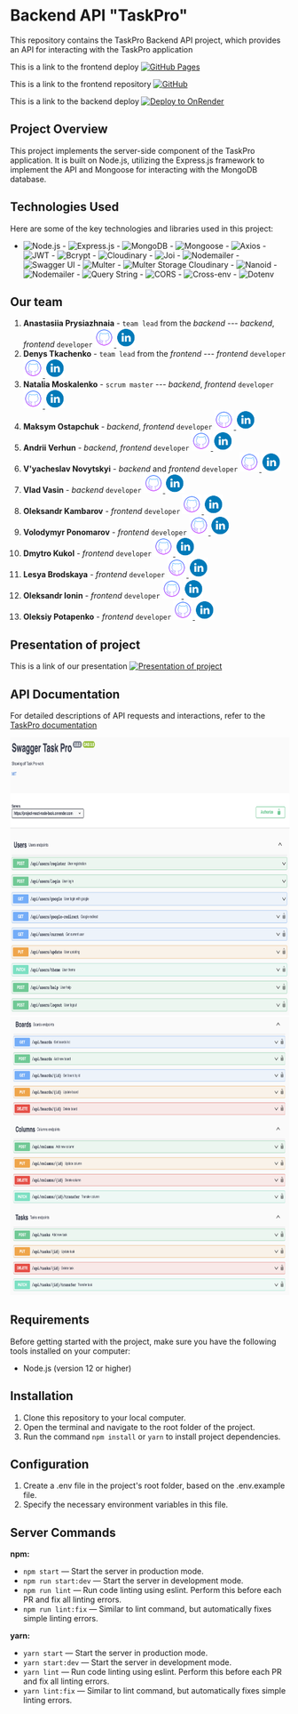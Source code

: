 # Backend API "TaskPro"

This repository contains the TaskPro Backend API project, which provides an API for interacting with the TaskPro application

This is a link to the frontend deploy [![GitHub Pages](https://img.shields.io/badge/Deploy-GitHub%20Pages-blue?style=for-the-badge&logo=github)](https://tkachenko01001.github.io/project-REACT_NODE/)

This is a link to the frontend repository [![GitHub](https://img.shields.io/badge/Repository-GitHub-green?style=for-the-badge&logo=github)](https://github.com/Tkachenko01001/project-REACT_NODE)

This is a link to the backend deploy [![Deploy to OnRender](https://img.shields.io/badge/Deploy-onRender-indigo?style=for-the-badge)](https://project-react-node-back.onrender.com/)

## Project Overview

This project implements the server-side component of the TaskPro application. It is built on Node.js, utilizing the Express.js framework to implement the API and Mongoose for interacting with the MongoDB database.

## Technologies Used

Here are some of the key technologies and libraries used in this project:

- ![Node.js](https://img.shields.io/badge/Node.js-14-green) - ![Express.js](https://img.shields.io/badge/Express.js-4.18-blue) - ![MongoDB](https://img.shields.io/badge/MongoDB-4.4-lightgreen) - ![Mongoose](https://img.shields.io/badge/Mongoose-7.4-orange) - ![Axios](https://img.shields.io/badge/Axios-1.4-red) - ![JWT](https://img.shields.io/badge/JSON%20Web%20Token-9.0-yellow) - ![Bcrypt](https://img.shields.io/badge/Bcrypt-5.1-purple) - ![Cloudinary](https://img.shields.io/badge/Cloudinary-1.40-brightgreen) - ![Joi](https://img.shields.io/badge/Joi-17.9-lightblue) - ![Nodemailer](https://img.shields.io/badge/Nodemailer-6.9-blue) - ![Swagger UI](https://img.shields.io/badge/Swagger%20UI-5.0-lightgrey) - ![Multer](https://img.shields.io/badge/Multer-1.4.5--lts.1-lightgrey) - ![Multer Storage Cloudinary](https://img.shields.io/badge/Multer%20Storage%20Cloudinary-4.0-lightgrey) - ![Nanoid](https://img.shields.io/badge/Nanoid-3.3.4-lightgrey) - ![Nodemailer](https://img.shields.io/badge/Nodemailer-6.9-lightgrey) - ![Query String](https://img.shields.io/badge/Query%20String-7.0-lightgrey) - ![CORS](https://img.shields.io/badge/CORS-2.8-lightgrey) - ![Cross-env](https://img.shields.io/badge/Cross--env-7.0-lightgrey) - ![Dotenv](https://img.shields.io/badge/Dotenv-16.3-lightgrey)

## Our team

1. **Anastasiia Prysiazhnaia** - `team lead` from the _backend_ --- _backend_, _frontend_ `developer` <a href="https://github.com/Anastasia-front">
   <img src='./images/github.png' alt="Github repository" width="35" height="35">
   </a>
   <a href="https://www.linkedin.com/in/anastasiia-prysiazhnaia">
   <img src='./images/linkedin.png' alt="Linkedin profile"  width="35" height="35">
   </a>
2. **Denys Tkachenko** - `team lead` from the _frontend_ --- _frontend_ `developer` <a href="https://github.com/Tkachenko01001">
   <img src='./images/github.png' alt="Github repository" width="35" height="35">
   </a>
   <a href="https://www.linkedin.com/in/denis-tkachenko-developer/">
   <img src='./images/linkedin.png' alt="Linkedin profile"  width="35" height="35">
   </a>
3. **Natalia Moskalenko** - `scrum master` --- _backend_, _frontend_ `developer` <a href="https://github.com/Nataly-Moskalenko">
   <img src='./images/github.png' alt="Github repository" width="35" height="35">
   </a>
   <a href="https://www.linkedin.com/in/nataly-moskalenko/">
   <img src='./images/linkedin.png' alt="Linkedin profile"  width="35" height="35">
   </a>
4. **Maksym Ostapchuk** - _backend_, _frontend_ `developer` <a href="https://github.com/gadgetadd">
   <img src='./images/github.png' alt="Github repository" width="35" height="35">
   </a>
   <a href='https://www.linkedin.com/in/maksym-ostapchukk/'>
   <img src='./images/linkedin.png' alt="Linkedin profile"  width="35" height="35">
   </a>
5. **Andrii Verhun** - _backend_, _frontend_ `developer` <a href="https://github.com/Andrii-Verhun">
   <img src='./images/github.png' alt="Github repository" width="35" height="35">
   </a>
   <a href="https://www.linkedin.com/in/andrii-verhun/">
   <img src='./images/linkedin.png' alt="Linkedin profile"  width="35" height="35">
   </a>
6. **V'yacheslav Novytskyi** - _backend_ and _frontend_ `developer` <a href="https://github.com/W-Novytskyi">
   <img src='./images/github.png' alt="Github repository" width="35" height="35">
   </a>
   <a href="https://www.linkedin.com/in/viacheslav-novytskyi-22a26b278/">
   <img src='./images/linkedin.png' alt="Linkedin profile"  width="35" height="35">
   </a>
7. **Vlad Vasin** - _backend_ `developer` <a href="https://github.com/Sldvld">
   <img src='./images/github.png' alt="Github repository" width="35" height="35">
   </a>
   <a href="https://www.linkedin.com/in/">
   <img src='./images/linkedin.png' alt="Linkedin profile"  width="35" height="35">
   </a>
8. **Oleksandr Kambarov** - _frontend_ `developer` <a href="https://github.com/OleksandrKambarov">
   <img src='./images/github.png' alt="Github repository" width="35" height="35">
   </a>
   <a href="https://www.linkedin.com/in/oleksandrkambarov/">
   <img src='./images/linkedin.png' alt="Linkedin profile"  width="35" height="35">
   </a>
9. **Volodymyr Ponomarov** - _frontend_ `developer` <a href="https://github.com/ripper3061">
   <img src='./images/github.png' alt="Github repository" width="35" height="35">
   </a>
   <a href="https://www.linkedin.com/in/volodymyr-ponomarov/">
   <img src='./images/linkedin.png' alt="Linkedin profile"  width="35" height="35">
   </a>
10. **Dmytro Kukol** - _frontend_ `developer` <a href="https://github.com/demonsys">
    <img src='./images/github.png' alt="Github repository" width="35" height="35">
    </a>
    <a href="https://www.linkedin.com/in/denis-tkachenko-developer/">
    <img src='./images/linkedin.png' alt="Linkedin profile"  width="35" height="35">
    </a>
11. **Lesya Brodskaya** - _frontend_ `developer` <a href="https://github.com/Lesya-Brodskaya">
    <img src='./images/github.png' alt="Github repository" width="35" height="35">
    </a>
    <a href="https://www.linkedin.com/in/lesia-brodska/">
    <img src='./images/linkedin.png' alt="Linkedin profile"  width="35" height="35">
    </a>
12. **Oleksandr Ionin** - _frontend_ `developer` <a href="https://github.com/Ionytch">
    <img src='./images/github.png' alt="Github repository" width="35" height="35">
    </a>
    <a href="https://www.linkedin.com/in/oleksandr-ionin-225aa61b4/">
    <img src='./images/linkedin.png' alt="Linkedin profile"  width="35" height="35">
    </a>
13. **Oleksiy Potapenko** - _frontend_ `developer` <a href="https://github.com/gambel1">
    <img src='./images/github.png' alt="Github repository" width="35" height="35">
    </a>
    <a href="https://www.linkedin.com/in/alexpotapenko/">
    <img src='./images/linkedin.png' alt="Linkedin profile"  width="35" height="35">
    </a>

## Presentation of project

This is a link of our presentation [![Presentation of project](https://img.shields.io/badge/bug-busters-darkslategray?style=for-the-badge)](https://docs.google.com/presentation/d/1MTGJwpG5kNE_zFHPRGo0qjaKO7gitRCC/edit?usp=sharing&ouid=106478031856412069122&rtpof=true&sd=true)

## API Documentation

For detailed descriptions of API requests and interactions, refer to the [TaskPro documentation](https://project-react-node-back.onrender.com/api-docs)

<img src="./images/users.png" alt="TaskPro API Documentation Users" width="900" height="500">
<img src="./images/boards-columns-tasks.png" alt="TaskPro API Documentation Boards-Columns-Tasks" width="900" height="500">

## Requirements

Before getting started with the project, make sure you have the following tools installed on your computer:

- Node.js (version 12 or higher)

## Installation

1. Clone this repository to your local computer.
2. Open the terminal and navigate to the root folder of the project.
3. Run the command `npm install` or `yarn` to install project dependencies.

## Configuration

1. Create a .env file in the project's root folder, based on the .env.example file.
2. Specify the necessary environment variables in this file.

## Server Commands

**npm:**

- `npm start` — Start the server in production mode.
- `npm run start:dev` — Start the server in development mode.
- `npm run lint` — Run code linting using eslint. Perform this before each PR and fix all linting errors.
- `npm run lint:fix` — Similar to lint command, but automatically fixes simple linting errors.

**yarn:**

- `yarn start` — Start the server in production mode.
- `yarn start:dev` — Start the server in development mode.
- `yarn lint` — Run code linting using eslint. Perform this before each PR and fix all linting errors.
- `yarn lint:fix` — Similar to lint command, but automatically fixes simple linting errors.
